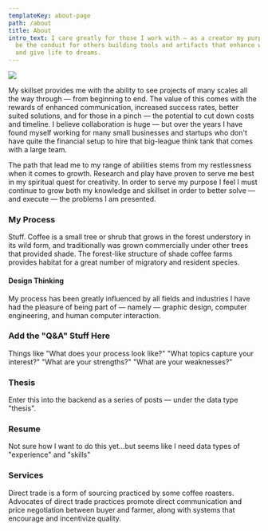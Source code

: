 ```yaml
---
templateKey: about-page
path: /about
title: About
intro_text: I care greatly for those I work with — as a creator my purpose is to
  be the conduit for others building tools and artifacts that enhance wellbeing
  and give life to dreams.
---
```

![](/img/108566b2275a80713fef68496c2d9f0f.jpg)

My skillset provides me with the ability to see projects of many scales all the way through — from beginning to end. The value of this comes with the rewards of enhanced communication, increased success rates, better suited solutions, and for those in a pinch — the potential to cut down costs and timeline. I believe collaboration is huge — but over the years I have found myself working for many small businesses and startups who don't have quite the financial setup to hire that big-league think tank that comes with a large team.

The path that lead me to my range of abilities stems from my restlessness when it comes to growth. Research and play have proven to serve me best in my spiritual quest for creativity. In order to serve my purpose I feel I must continue to grow both my knowledge and skillset in order to better solve — and execute — the problems I am presented.

### My Process

Stuff. Coffee is a small tree or shrub that grows in the forest understory in its wild form, and traditionally was grown commercially under other trees that provided shade. The forest-like structure of shade coffee farms provides habitat for a great number of migratory and resident species.

#### Design Thinking

My process has been greatly influenced by all fields and industries I have had the pleasure of being part of — namely — graphic design, computer engineering, and human computer interaction.

### Add the "Q&A" Stuff Here

Things like "What does your process look like?" "What topics capture your interest?" "What are your strengths?" "What are your weaknesses?"

### Thesis

Enter this into the backend as a series of posts — under the data type "thesis".

### Resume

Not sure how I want to do this yet...but seems like I need data types of "experience" and "skills"

### Services

Direct trade is a form of sourcing practiced by some coffee roasters. Advocates of direct trade practices promote direct communication and price negotiation between buyer and farmer, along with systems that encourage and incentivize quality.